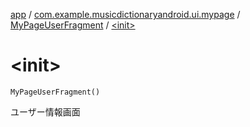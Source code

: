 [app](../../index.md) / [com.example.musicdictionaryandroid.ui.mypage](../index.md) / [MyPageUserFragment](index.md) / [&lt;init&gt;](./-init-.md)

# &lt;init&gt;

`MyPageUserFragment()`

ユーザー情報画面

